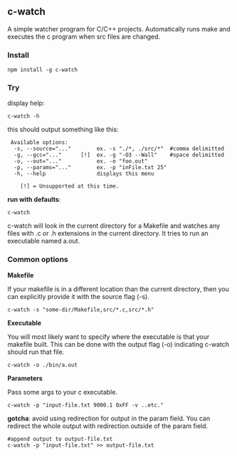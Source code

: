 ## c-watch

A simple watcher program for C/C++ projects.  Automatically
runs make and executes the c program when src files are changed.

### Install

```
npm install -g c-watch
```

### Try

display help:

```
c-watch -h
```

this should output something like this:

```
 Available options:
  -s, --source="..."        ex. -s "./*, ./src/*"  #comma delimitted
  -g, --gcc="..."      [!]  ex. -g "-O3 --Wall"    #space delimitted
  -o, --out="..."           ex. -o "foo.out"
  -p, --params="..."        ex. -p "inFile.txt 25"
  -h, --help                displays this menu

    [!] = Unsupported at this time.

```

**run with defaults**:

```
c-watch
```

c-watch will look in the current directory for a Makefile and watches
any files with .c or .h extensions in the current directory. It tries
to run an executable named a.out.

### Common options

**Makefile**

If your makefile is in a different location than the current directory, then
you can explicitly provide it with the source flag (-s).

```
c-watch -s "some-dir/Makefile,src/*.c,src/*.h"
```

**Executable**

You will most likely want to specify where the executable is that your makefile built.
This can be done with the output flag (-o) indicating c-watch should run that file.

```
c-watch -o ./bin/a.out
```

**Parameters**

Pass some args to your c executable.

```
c-watch -p "input-file.txt 9000.1 0xFF -v ..etc."
```

**gotcha**: avoid using redirection for output in the param field.  You can redirect the whole
output with redirection outside of the param field.

```
#append output to output-file.txt
c-watch -p "input-file.txt" >> output-file.txt
```
